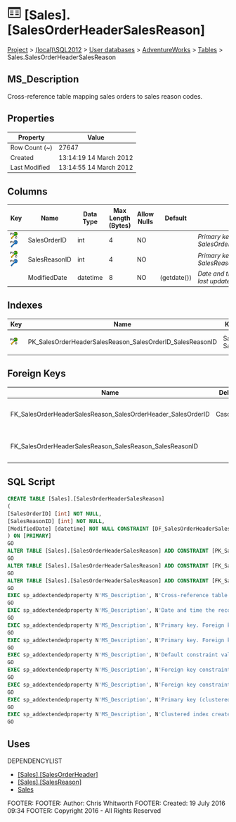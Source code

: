 
# ![Tables](../../../../Images/Table32.png) [Sales].[SalesOrderHeaderSalesReason]

[Project](../../../../index.md) > [(local)\\SQL2012](../../../index.md) > [User databases](../../index.md) > [AdventureWorks](../index.md) > [Tables](Tables_.md) > Sales.SalesOrderHeaderSalesReason

## <a name="#description"></a>MS_Description
Cross-reference table mapping sales orders to sales reason codes.
## <a name="#properties"></a>Properties

| Property | Value |
|---|---|
| Row Count (~) | 27647 |
| Created | 13:14:19 14 March 2012 |
| Last Modified | 13:14:55 14 March 2012 |


## <a name="#columns"></a>Columns

| Key | Name | Data Type | Max Length (Bytes) | Allow Nulls | Default | Description |
|---|---|---|---|---|---|---|
| [![Cluster Primary Key PK_SalesOrderHeaderSalesReason_SalesOrderID_SalesReasonID: SalesOrderID\\SalesReasonID](../../../../Images/pkcluster.png)](#indexes)[![Foreign Keys FK_SalesOrderHeaderSalesReason_SalesOrderHeader_SalesOrderID: [Sales].[SalesOrderHeader].SalesOrderID](../../../../Images/fk.png)](#foreignkeys) | SalesOrderID | int | 4 | NO |  | _Primary key. Foreign key to SalesOrderHeader.SalesOrderID._ |
| [![Cluster Primary Key PK_SalesOrderHeaderSalesReason_SalesOrderID_SalesReasonID: SalesOrderID\\SalesReasonID](../../../../Images/pkcluster.png)](#indexes)[![Foreign Keys FK_SalesOrderHeaderSalesReason_SalesReason_SalesReasonID: [Sales].[SalesReason].SalesReasonID](../../../../Images/fk.png)](#foreignkeys) | SalesReasonID | int | 4 | NO |  | _Primary key. Foreign key to SalesReason.SalesReasonID._ |
|  | ModifiedDate | datetime | 8 | NO | (getdate()) | _Date and time the record was last updated._ |


## <a name="#indexes"></a>Indexes

| Key | Name | Key Columns | Unique | Description |
|---|---|---|---|---|
| [![Cluster Primary Key PK_SalesOrderHeaderSalesReason_SalesOrderID_SalesReasonID: SalesOrderID\\SalesReasonID](../../../../Images/pkcluster.png)](#indexes) | PK_SalesOrderHeaderSalesReason_SalesOrderID_SalesReasonID | SalesOrderID, SalesReasonID | YES | _Primary key (clustered) constraint_ |


## <a name="#foreignkeys"></a>Foreign Keys

| Name | Delete | Columns | Description |
|---|---|---|---|
| FK_SalesOrderHeaderSalesReason_SalesOrderHeader_SalesOrderID | Cascade | SalesOrderID->[[Sales].[SalesOrderHeader].[SalesOrderID]](SalesOrderHeader.md) | _Foreign key constraint referencing SalesOrderHeader.SalesOrderID._ |
| FK_SalesOrderHeaderSalesReason_SalesReason_SalesReasonID |  | SalesReasonID->[[Sales].[SalesReason].[SalesReasonID]](SalesReason.md) | _Foreign key constraint referencing SalesReason.SalesReasonID._ |


## <a name="#sqlscript"></a>SQL Script
```sql
CREATE TABLE [Sales].[SalesOrderHeaderSalesReason]
(
[SalesOrderID] [int] NOT NULL,
[SalesReasonID] [int] NOT NULL,
[ModifiedDate] [datetime] NOT NULL CONSTRAINT [DF_SalesOrderHeaderSalesReason_ModifiedDate] DEFAULT (getdate())
) ON [PRIMARY]
GO
ALTER TABLE [Sales].[SalesOrderHeaderSalesReason] ADD CONSTRAINT [PK_SalesOrderHeaderSalesReason_SalesOrderID_SalesReasonID] PRIMARY KEY CLUSTERED  ([SalesOrderID], [SalesReasonID]) ON [PRIMARY]
GO
ALTER TABLE [Sales].[SalesOrderHeaderSalesReason] ADD CONSTRAINT [FK_SalesOrderHeaderSalesReason_SalesOrderHeader_SalesOrderID] FOREIGN KEY ([SalesOrderID]) REFERENCES [Sales].[SalesOrderHeader] ([SalesOrderID]) ON DELETE CASCADE
GO
ALTER TABLE [Sales].[SalesOrderHeaderSalesReason] ADD CONSTRAINT [FK_SalesOrderHeaderSalesReason_SalesReason_SalesReasonID] FOREIGN KEY ([SalesReasonID]) REFERENCES [Sales].[SalesReason] ([SalesReasonID])
GO
EXEC sp_addextendedproperty N'MS_Description', N'Cross-reference table mapping sales orders to sales reason codes.', 'SCHEMA', N'Sales', 'TABLE', N'SalesOrderHeaderSalesReason', NULL, NULL
GO
EXEC sp_addextendedproperty N'MS_Description', N'Date and time the record was last updated.', 'SCHEMA', N'Sales', 'TABLE', N'SalesOrderHeaderSalesReason', 'COLUMN', N'ModifiedDate'
GO
EXEC sp_addextendedproperty N'MS_Description', N'Primary key. Foreign key to SalesOrderHeader.SalesOrderID.', 'SCHEMA', N'Sales', 'TABLE', N'SalesOrderHeaderSalesReason', 'COLUMN', N'SalesOrderID'
GO
EXEC sp_addextendedproperty N'MS_Description', N'Primary key. Foreign key to SalesReason.SalesReasonID.', 'SCHEMA', N'Sales', 'TABLE', N'SalesOrderHeaderSalesReason', 'COLUMN', N'SalesReasonID'
GO
EXEC sp_addextendedproperty N'MS_Description', N'Default constraint value of GETDATE()', 'SCHEMA', N'Sales', 'TABLE', N'SalesOrderHeaderSalesReason', 'CONSTRAINT', N'DF_SalesOrderHeaderSalesReason_ModifiedDate'
GO
EXEC sp_addextendedproperty N'MS_Description', N'Foreign key constraint referencing SalesOrderHeader.SalesOrderID.', 'SCHEMA', N'Sales', 'TABLE', N'SalesOrderHeaderSalesReason', 'CONSTRAINT', N'FK_SalesOrderHeaderSalesReason_SalesOrderHeader_SalesOrderID'
GO
EXEC sp_addextendedproperty N'MS_Description', N'Foreign key constraint referencing SalesReason.SalesReasonID.', 'SCHEMA', N'Sales', 'TABLE', N'SalesOrderHeaderSalesReason', 'CONSTRAINT', N'FK_SalesOrderHeaderSalesReason_SalesReason_SalesReasonID'
GO
EXEC sp_addextendedproperty N'MS_Description', N'Primary key (clustered) constraint', 'SCHEMA', N'Sales', 'TABLE', N'SalesOrderHeaderSalesReason', 'CONSTRAINT', N'PK_SalesOrderHeaderSalesReason_SalesOrderID_SalesReasonID'
GO
EXEC sp_addextendedproperty N'MS_Description', N'Clustered index created by a primary key constraint.', 'SCHEMA', N'Sales', 'TABLE', N'SalesOrderHeaderSalesReason', 'INDEX', N'PK_SalesOrderHeaderSalesReason_SalesOrderID_SalesReasonID'
GO

```

## <a name="#uses"></a>Uses
DEPENDENCYLIST
* [[Sales].[SalesOrderHeader]](SalesOrderHeader.md)
* [[Sales].[SalesReason]](SalesReason.md)
* [Sales](../Security/Schemas/Sales.md)

FOOTER: FOOTER: Author:  Chris Whitworth
FOOTER: Created: 19 July 2016 09:34
FOOTER: Copyright 2016 - All Rights Reserved

